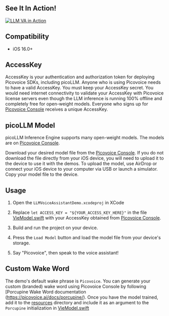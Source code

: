 ## See It In Action!

[![LLM VA in Action](https://img.youtube.com/vi/VNTzzePFhPk/0.jpg)](https://www.youtube.com/watch?v=VNTzzePFhPk)

## Compatibility

- iOS 16.0+

## AccessKey

AccessKey is your authentication and authorization token for deploying Picovoice SDKs, including picoLLM. Anyone who is
using Picovoice needs to have a valid AccessKey. You must keep your AccessKey secret. You would need internet
connectivity to validate your AccessKey with Picovoice license servers even though the LLM inference is running 100%
offline and completely free for open-weight models. Everyone who signs up for
[Picovoice Console](https://console.picovoice.ai/) receives a unique AccessKey.

## picoLLM Model

picoLLM Inference Engine supports many open-weight models. The models are on
[Picovoice Console](https://console.picovoice.ai/).

Download your desired model file from the [Picovoice Console](https://console.picovoice.ai/).
If you do not download the file directly from your iOS device,
you will need to upload it to the device to use it with the demos.
To upload the model, use AirDrop or connect your iOS device to your computer via USB or launch a simulator.
Copy your model file to the device.

## Usage

1. Open the `LLMVoiceAssistantDemo.xcodeproj` in XCode

2. Replace `let ACCESS_KEY = "${YOUR_ACCESS_KEY_HERE}"` in the file [VieModel.swift](./LLMVoiceAssistantDemo/ViewModel.swift) with your AccessKey obtained from [Picovoice Console](https://console.picovoice.ai/).

3. Build and run the project on your device.

4. Press the `Load Model` button and load the model file from your device's storage.

5. Say "Picovoice", then speak to the voice assistant!

## Custom Wake Word

The demo's default wake phrase is `Picovoice`.
You can generate your custom (branded) wake word using Picovoice Console by following [Porcupine Wake Word documentation (https://picovoice.ai/docs/porcupine/).
Once you have the model trained, add it to the [resources](./LLMVoiceAssistantDemo/resources) directory
and include it as an argument to the `Porcupine` initialization in [VieModel.swift](./LLMVoiceAssistantDemo/ViewModel.swift)

